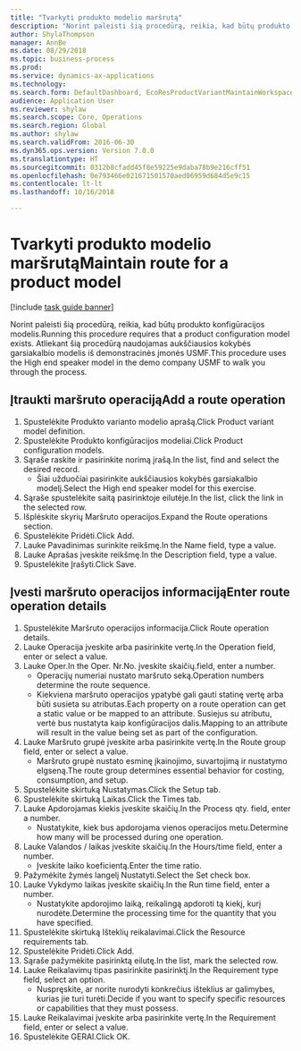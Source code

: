 ```yaml
--- 
title: "Tvarkyti produkto modelio maršrutą"
description: "Norint paleisti šią procedūrą, reikia, kad būtų produkto konfigūracijos modelis."
author: ShylaThompson
manager: AnnBe
ms.date: 08/29/2018
ms.topic: business-process
ms.prod: 
ms.service: dynamics-ax-applications
ms.technology: 
ms.search.form: DefaultDashboard, EcoResProductVariantMaintainWorkspace, PCProductConfigurationModelListPage, PCProductConfigurationModelDetails, PCRouteOperationDetails, WrkCtrCapabilityLookUp
audience: Application User
ms.reviewer: shylaw
ms.search.scope: Core, Operations
ms.search.region: Global
ms.author: shylaw
ms.search.validFrom: 2016-06-30
ms.dyn365.ops.version: Version 7.0.0
ms.translationtype: HT
ms.sourcegitcommit: 0312b8cfadd45f8e59225e9daba78b9e216cff51
ms.openlocfilehash: 0e793466e021671501570aed06959d684d5e9c15
ms.contentlocale: lt-lt
ms.lasthandoff: 10/16/2018

---
```

# <a name="maintain-route-for-a-product-model"></a><span data-ttu-id="c5d67-103">Tvarkyti produkto modelio maršrutą</span><span class="sxs-lookup"><span data-stu-id="c5d67-103">Maintain route for a product model</span></span>

[!include [task guide banner](../../includes/task-guide-banner.md)]

<span data-ttu-id="c5d67-104">Norint paleisti šią procedūrą, reikia, kad būtų produkto konfigūracijos modelis.</span><span class="sxs-lookup"><span data-stu-id="c5d67-104">Running this procedure requires that a product configuration model exists.</span></span> <span data-ttu-id="c5d67-105">Atliekant šią procedūrą naudojamas aukščiausios kokybės garsiakalbio modelis iš demonstracinės įmonės USMF.</span><span class="sxs-lookup"><span data-stu-id="c5d67-105">This procedure uses the High end speaker model in the demo company USMF to walk you through the process.</span></span>


## <a name="add-a-route-operation"></a><span data-ttu-id="c5d67-106">Įtraukti maršruto operaciją</span><span class="sxs-lookup"><span data-stu-id="c5d67-106">Add a route operation</span></span>
1. <span data-ttu-id="c5d67-107">Spustelėkite Produkto varianto modelio aprašą.</span><span class="sxs-lookup"><span data-stu-id="c5d67-107">Click Product variant model definition.</span></span>
2. <span data-ttu-id="c5d67-108">Spustelėkite Produkto konfigūracijos modeliai.</span><span class="sxs-lookup"><span data-stu-id="c5d67-108">Click Product configuration models.</span></span>
3. <span data-ttu-id="c5d67-109">Sąraše raskite ir pasirinkite norimą įrašą.</span><span class="sxs-lookup"><span data-stu-id="c5d67-109">In the list, find and select the desired record.</span></span>
    * <span data-ttu-id="c5d67-110">Šiai užduočiai pasirinkite aukščiausios kokybės garsiakalbio modelį.</span><span class="sxs-lookup"><span data-stu-id="c5d67-110">Select the High end speaker model for this exercise.</span></span>  
4. <span data-ttu-id="c5d67-111">Sąraše spustelėkite saitą pasirinktoje eilutėje.</span><span class="sxs-lookup"><span data-stu-id="c5d67-111">In the list, click the link in the selected row.</span></span>
5. <span data-ttu-id="c5d67-112">Išplėskite skyrių Maršruto operacijos.</span><span class="sxs-lookup"><span data-stu-id="c5d67-112">Expand the Route operations section.</span></span>
6. <span data-ttu-id="c5d67-113">Spustelėkite Pridėti.</span><span class="sxs-lookup"><span data-stu-id="c5d67-113">Click Add.</span></span>
7. <span data-ttu-id="c5d67-114">Lauke Pavadinimas surinkite reikšmę.</span><span class="sxs-lookup"><span data-stu-id="c5d67-114">In the Name field, type a value.</span></span>
8. <span data-ttu-id="c5d67-115">Lauke Aprašas įveskite reikšmę.</span><span class="sxs-lookup"><span data-stu-id="c5d67-115">In the Description field, type a value.</span></span>
9. <span data-ttu-id="c5d67-116">Spustelėkite Įrašyti.</span><span class="sxs-lookup"><span data-stu-id="c5d67-116">Click Save.</span></span>

## <a name="enter-route-operation-details"></a><span data-ttu-id="c5d67-117">Įvesti maršruto operacijos informaciją</span><span class="sxs-lookup"><span data-stu-id="c5d67-117">Enter route operation details</span></span>
1. <span data-ttu-id="c5d67-118">Spustelėkite Maršruto operacijos informacija.</span><span class="sxs-lookup"><span data-stu-id="c5d67-118">Click Route operation details.</span></span>
2. <span data-ttu-id="c5d67-119">Lauke Operacija įveskite arba pasirinkite vertę.</span><span class="sxs-lookup"><span data-stu-id="c5d67-119">In the Operation field, enter or select a value.</span></span>
3. <span data-ttu-id="c5d67-120">Lauke Oper.</span><span class="sxs-lookup"><span data-stu-id="c5d67-120">In the Oper.</span></span> <span data-ttu-id="c5d67-121">Nr.</span><span class="sxs-lookup"><span data-stu-id="c5d67-121">No.</span></span> <span data-ttu-id="c5d67-122">įveskite skaičių.</span><span class="sxs-lookup"><span data-stu-id="c5d67-122">field, enter a number.</span></span>
    * <span data-ttu-id="c5d67-123">Operacijų numeriai nustato maršruto seką.</span><span class="sxs-lookup"><span data-stu-id="c5d67-123">Operation numbers determine the route sequence.</span></span>  
    * <span data-ttu-id="c5d67-124">Kiekviena maršruto operacijos ypatybė gali gauti statinę vertę arba būti susieta su atributas.</span><span class="sxs-lookup"><span data-stu-id="c5d67-124">Each property on a route operation can get a static value or be mapped to an attribute.</span></span> <span data-ttu-id="c5d67-125">Susiejus su atributu, vertė bus nustatyta kaip konfigūracijos dalis.</span><span class="sxs-lookup"><span data-stu-id="c5d67-125">Mapping to an attribute will result in the value being set as part of the configuration.</span></span>  
4. <span data-ttu-id="c5d67-126">Lauke Maršruto grupė įveskite arba pasirinkite vertę.</span><span class="sxs-lookup"><span data-stu-id="c5d67-126">In the Route group field, enter or select a value.</span></span>
    * <span data-ttu-id="c5d67-127">Maršruto grupė nustato esminę įkainojimo, suvartojimą ir nustatymo elgseną.</span><span class="sxs-lookup"><span data-stu-id="c5d67-127">The route group determines essential behavior for costing, consumption, and setup.</span></span>  
5. <span data-ttu-id="c5d67-128">Spustelėkite skirtuką Nustatymas.</span><span class="sxs-lookup"><span data-stu-id="c5d67-128">Click the Setup tab.</span></span>
6. <span data-ttu-id="c5d67-129">Spustelėkite skirtuką Laikas.</span><span class="sxs-lookup"><span data-stu-id="c5d67-129">Click the Times tab.</span></span>
7. <span data-ttu-id="c5d67-130">Lauke Apdorojamas kiekis įveskite skaičių.</span><span class="sxs-lookup"><span data-stu-id="c5d67-130">In the Process qty. field, enter a number.</span></span>
    * <span data-ttu-id="c5d67-131">Nustatykite, kiek bus apdorojama vienos operacijos metu.</span><span class="sxs-lookup"><span data-stu-id="c5d67-131">Determine how many will be processed during one operation.</span></span>  
8. <span data-ttu-id="c5d67-132">Lauke Valandos / laikas įveskite skaičių.</span><span class="sxs-lookup"><span data-stu-id="c5d67-132">In the Hours/time field, enter a number.</span></span>
    * <span data-ttu-id="c5d67-133">Įveskite laiko koeficientą.</span><span class="sxs-lookup"><span data-stu-id="c5d67-133">Enter the time ratio.</span></span>  
9. <span data-ttu-id="c5d67-134">Pažymėkite žymės langelį Nustatyti.</span><span class="sxs-lookup"><span data-stu-id="c5d67-134">Select the Set check box.</span></span>
10. <span data-ttu-id="c5d67-135">Lauke Vykdymo laikas įveskite skaičių.</span><span class="sxs-lookup"><span data-stu-id="c5d67-135">In the Run time field, enter a number.</span></span>
    * <span data-ttu-id="c5d67-136">Nustatykite apdorojimo laiką, reikalingą apdoroti tą kiekį, kurį nurodėte.</span><span class="sxs-lookup"><span data-stu-id="c5d67-136">Determine the processing time for the quantity that you have specified.</span></span>  
11. <span data-ttu-id="c5d67-137">Spustelėkite skirtuką Išteklių reikalavimai.</span><span class="sxs-lookup"><span data-stu-id="c5d67-137">Click the Resource requirements tab.</span></span>
12. <span data-ttu-id="c5d67-138">Spustelėkite Pridėti.</span><span class="sxs-lookup"><span data-stu-id="c5d67-138">Click Add.</span></span>
13. <span data-ttu-id="c5d67-139">Sąraše pažymėkite pasirinktą eilutę.</span><span class="sxs-lookup"><span data-stu-id="c5d67-139">In the list, mark the selected row.</span></span>
14. <span data-ttu-id="c5d67-140">Lauke Reikalavimų tipas pasirinkite pasirinktį.</span><span class="sxs-lookup"><span data-stu-id="c5d67-140">In the Requirement type field, select an option.</span></span>
    * <span data-ttu-id="c5d67-141">Nuspręskite, ar norite nurodyti konkrečius išteklius ar galimybes, kurias jie turi turėti.</span><span class="sxs-lookup"><span data-stu-id="c5d67-141">Decide if you want to specify specific resources or capabilities that they must possess.</span></span>  
15. <span data-ttu-id="c5d67-142">Lauke Reikalavimai įveskite arba pasirinkite vertę.</span><span class="sxs-lookup"><span data-stu-id="c5d67-142">In the Requirement field, enter or select a value.</span></span>
16. <span data-ttu-id="c5d67-143">Spustelėkite GERAI.</span><span class="sxs-lookup"><span data-stu-id="c5d67-143">Click OK.</span></span>


